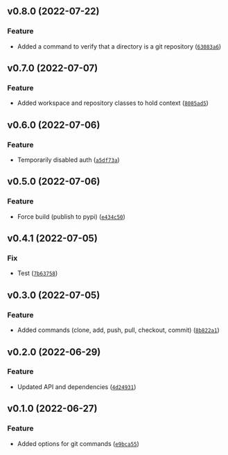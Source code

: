 <!--next-version-placeholder-->

## v0.8.0 (2022-07-22)
### Feature
* Added a command to verify that a directory is a git repository ([`63083a6`](https://github.com/alexisbeaulieu97/pygitm/commit/63083a6b4e4d561dd749a141534c95bada06ae12))

## v0.7.0 (2022-07-07)
### Feature
* Added workspace and repository classes to hold context ([`8085ad5`](https://github.com/alexisbeaulieu97/pygitm/commit/8085ad5343a290c64a3658ce607656e01c1882fd))

## v0.6.0 (2022-07-06)
### Feature
* Temporarily disabled auth ([`a5df73a`](https://github.com/alexisbeaulieu97/pygitm/commit/a5df73a5a31b95fe9fcb3b0e0ee2e3ffc66ef828))

## v0.5.0 (2022-07-06)
### Feature
* Force build (publish to pypi) ([`e434c50`](https://github.com/alexisbeaulieu97/pygitm/commit/e434c501b8ba261218a98216026335b880ce254d))

## v0.4.1 (2022-07-05)
### Fix
* Test ([`7b63758`](https://github.com/alexisbeaulieu97/pygitm/commit/7b637583c2cbef0252743165540aea58644bcc77))

## v0.3.0 (2022-07-05)
### Feature
* Added commands (clone, add, push, pull, checkout, commit) ([`8b822a1`](https://github.com/alexisbeaulieu97/pygitm/commit/8b822a10608e8312c53b3fe700e4bfb2db781e61))

## v0.2.0 (2022-06-29)
### Feature
* Updated API and dependencies ([`4d24931`](https://github.com/alexisbeaulieu97/pygitm/commit/4d249315e2cbfb0a46d5d423f9c515bcaf418fc7))

## v0.1.0 (2022-06-27)
### Feature
* Added options for git commands ([`e9bca55`](https://github.com/alexisbeaulieu97/pygitm/commit/e9bca550dfe3f38d3515df34bea08f43e738e1aa))